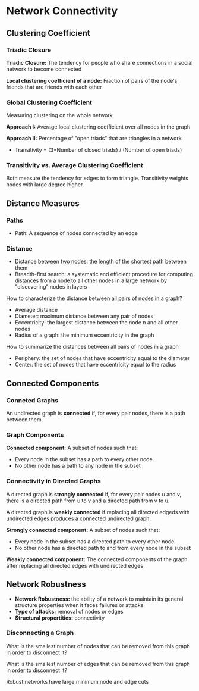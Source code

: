 # Network Connectivity
## Clustering Coefficient
### Triadic Closure
**Triadic Closure:** The tendency for people who share connections in a social network to become connected

**Local clustering coefficient of a node:** Fraction of pairs of the node's friends that are friends with each other

### Global Clustering Coefficient
Measuring clustering on the whole network

**Approach I:** Average local clustering coefficient over all nodes in the graph

**Approach II:** Percentage of "open triads" that are triangles in a network
- Transitivity = (3*Number of closed triads) / (Number of open triads)

### Transitivity vs. Average Clustering Coefficient
Both measure the tendency for edges to form triangle. 
Transitivity weights nodes with large degree higher.

## Distance Measures
### Paths
- Path: A sequence of nodes connected by an edge
### Distance
- Distance between two nodes: the length of the shortest path between them
- Breadth-first search: a systematic and efficient procedure for computing distances from a node to all other nodes in a large network by "discovering" nodes in layers

How to characterize the distance between all pairs of nodes in a graph? 
- Average distance
- Diameter: maximum distance between any pair of nodes
- Eccentricity: the largest distance between the node n and all other nodes
- Radius of a graph: the minimum eccentricity in the graph

How to summarize the distances between all pairs of nodes in a graph
- Periphery: the set of nodes that have eccentricity equal to the diameter
- Center: the set of nodes that have eccentricity equal to the radius

## Connected Components
### Conneted Graphs
An undirected graph is **connected** if, for every pair nodes, there is a path between them.
### Graph Components
**Connected component:**
A subset of nodes such that:
- Every node in the subset has a path to every other node.
- No other node has a path to any node in the subset
### Connectivity in Directed Graphs
A directed graph is **strongly connected** if, for every pair nodes u and v, there is a directed path from u to v and a directed path from v to u.

A directed graph is **weakly connected** if replacing all directed edgeds with undirected edges produces a connected undirected graph.

**Strongly connected component:**
A subset of nodes such that:
- Every node in the subset has a directed path to every other node
- No other node has a directed path to and from every node in the subset

**Weakly connected component:**
The connected components of the graph after replacing all directed edges with undirected edges

## Network Robustness
- **Network Robustness:** the ability of a network to maintain its general structure properties when it faces failures or attacks
- **Type of attacks:** removal of nodes or edges
- **Structural propertities:** connectivity

### Disconnecting a Graph
What is the smallest number of nodes that can be removed from this graph in order to disconnect it?

What is the smallest number of edges that can be removed from this graph in order to disconnect it?

Robust networks have large minimum node and edge cuts




